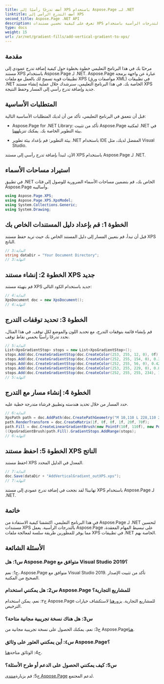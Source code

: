 ```yaml
---
title: أضف تدرجًا رأسيًا إلى XPS باستخدام Aspose.Page لـ .NET
linktitle: أضف التدرج الرأسي إلى XPS
second_title: Aspose.Page .NET API
description: تعرف على كيفية تحسين مستندات XPS بالتدرجات الرأسية باستخدام Aspose.Page لـ .NET. اتبع دليلنا خطوة بخطوة للتكامل السلس.
type: docs
weight: 15
url: /ar/net/gradient-fills/add-vertical-gradient-to-xps/
---
```

## مقدمة

مرحبًا بك في هذا البرنامج التعليمي خطوة بخطوة حول كيفية إضافة تدرج عمودي إلى مستند XPS باستخدام Aspose.Page لـ .NET. Aspose.Page عبارة عن واجهة برمجة تطبيقات قوية تسمح لك بالعمل مع ملفات XPS (مواصفات ورق XML) في تطبيقات .NET الخاصة بك. في هذا البرنامج التعليمي، سنرشدك خلال عملية إنشاء مستند XPS جديد وإضافة تدرج رأسي إلى المسار وحفظ النتيجة.

## المتطلبات الأساسية

قبل أن نتعمق في البرنامج التعليمي، تأكد من أن لديك المتطلبات الأساسية التالية:

-  Aspose.Page for .NET Library: تأكد من تثبيت Aspose.Page لمكتبة .NET في بيئة التطوير الخاصة بك. يمكنك تنزيله[هنا](https://releases.aspose.com/page/net/).

- بيئة التطوير: قم بإعداد بيئة تطوير .NET باستخدام IDE المفضل لديك، مثل Visual Studio.

الآن، لنبدأ بإضافة تدرج رأسي إلى مستند XPS باستخدام Aspose.Page لـ .NET.

## استيراد مساحات الأسماء

في تطبيق .NET الخاص بك، قم بتضمين مساحات الأسماء الضرورية للوصول إلى فئات Aspose.Page وأساليبه.

```csharp
using Aspose.Page.XPS;
using Aspose.Page.XPS.XpsModel;
using System.Collections.Generic;
using System.Drawing;
```

## الخطوة 1: قم بإعداد دليل المستندات الخاص بك

قبل أن تبدأ، قم بتعيين المسار إلى دليل المستند الخاص بك حيث تريد حفظ مستند XPS الناتج.

```csharp
// البداية:3
string dataDir = "Your Document Directory";
// النهاية:3
```

## الخطوة 2: إنشاء مستند XPS جديد

قم بتهيئة مستند XPS جديد باستخدام الكود التالي:

```csharp
// البداية:4
XpsDocument doc = new XpsDocument();
// النهاية:4
```

## الخطوة 3: تحديد توقفات التدرج

قم بإنشاء قائمة بتوقفات التدرج، مع تحديد اللون والموضع لكل توقف. في هذا المثال، نحدد تدرجًا رأسيًا بخمس نقاط توقف.

```csharp
// البداية:5
List<XpsGradientStop> stops = new List<XpsGradientStop>();
stops.Add(doc.CreateGradientStop(doc.CreateColor(253, 255, 12, 0), 0f));
stops.Add(doc.CreateGradientStop(doc.CreateColor(252, 255, 154, 0), 0.359375f));
stops.Add(doc.CreateGradientStop(doc.CreateColor(252, 255, 56, 0), 0.424805f));
stops.Add(doc.CreateGradientStop(doc.CreateColor(253, 255, 229, 0), 0.879883f));
stops.Add(doc.CreateGradientStop(doc.CreateColor(252, 255, 255, 234), 1f));
// النهاية:5
```

## الخطوة 4: إنشاء مسار مع التدرج

حدد المسار من خلال تحديد هندسته وتطبيق فرشاة متدرجة خطية عليه.

```csharp
// البداية:6
XpsPath path = doc.AddPath(doc.CreatePathGeometry("M 10,110 L 228,110 228,200 10,200"));
path.RenderTransform = doc.CreateMatrix(1f, 0f, 0f, 1f, 20f, 70f);
path.Fill = doc.CreateLinearGradientBrush(new PointF(10f, 110f), new PointF(10f, 200f));
((XpsGradientBrush)path.Fill).GradientStops.AddRange(stops);
// النهاية:6
```

## الخطوة 5: احفظ مستند XPS الناتج

احفظ مستند XPS المعدل في الدليل المحدد.

```csharp
// البداية:7
doc.Save(dataDir + "AddVerticalGradient_outXPS.xps");
// النهاية:7
```

تهانينا! لقد نجحت في إضافة تدرج عمودي إلى مستند XPS باستخدام Aspose.Page لـ .NET.

## خاتمة

في هذا البرنامج التعليمي، اكتشفنا كيفية الاستفادة من Aspose.Page لـ .NET لتحسين مستندات XPS بالتدرجات الرأسية. يعمل Aspose.Page على تبسيط المهام المعقدة، مما يوفر للمطورين طريقة سلسة لمعالجة ملفات XPS في تطبيقات .NET الخاصة بهم.

## الأسئلة الشائعة

### س1: هل Aspose.Page متوافق مع Visual Studio 2019؟

ج1: نعم، Aspose.Page متوافق مع Visual Studio 2019. تأكد من تثبيت الإصدار الصحيح من المكتبة.

### س2: هل يمكنني استخدام Aspose.Page للمشاريع التجارية؟

 ج٢: نعم، يمكن استخدام Aspose.Page للمشاريع التجارية. يزور[هنا](https://purchase.aspose.com/buy) لاستكشاف خيارات الترخيص.

### س3: هل هناك نسخة تجريبية مجانية متاحة؟

 ج3: نعم، يمكنك الحصول على نسخة تجريبية مجانية من Aspose.Page[هنا](https://releases.aspose.com/).

### س٤: أين يمكنني العثور على وثائق Aspose.Page؟

 ج4: الوثائق متاحة[هنا](https://reference.aspose.com/page/net/).

### س5: كيف يمكنني الحصول على الدعم أو طرح الأسئلة؟

 ج5: قم بزيارة[منتدى Aspose.Page](https://forum.aspose.com/c/page/39) لدعم المجتمع.